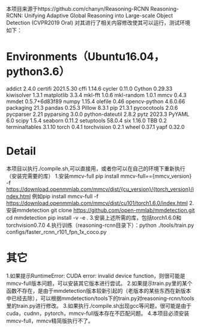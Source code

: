本项目来源于https://github.com/chanyn/Reasoning-RCNN
Reasoning-RCNN: Unifying Adaptive Global Reasoning into Large-scale Object Detection (CVPR2019 Oral)
对其进行了相关内容修改使其可以运行，测试环境如下：
# Environments（Ubuntu16.04，python3.6）
addict          2.4.0
certifi         2021.5.30
cffi            1.14.6
cycler          0.11.0
Cython          0.29.33
kiwisolver      1.3.1
matplotlib      3.3.4
mkl-fft         1.0.6
mkl-random      1.0.1
mmcv            0.4.3
mmdet           0.5.7+6d83f89
numpy           1.15.4
olefile         0.46
opencv-python   4.6.0.66
packaging       21.3
pandas          0.25.3
Pillow          8.3.1
pip             21.3.1
pycocotools     2.0.6
pycparser       2.21
pyparsing       3.0.0
python-dateutil 2.8.2
pytz            2023.3
PyYAML          6.0
scipy           1.5.4
seaborn         0.11.2
setuptools      58.0.4
six             1.16.0
TBB             0.2
terminaltables  3.1.10
torch           0.4.1
torchvision     0.2.1
wheel           0.37.1
yapf            0.32.0
# Detail
本项目以执行./compile.sh,可以直接用，或者你可以在自己的环境下重新执行（安装完需要的库）
1.安装mmcv-full
pip install mmcv-full=={mmcv_version} -f https://download.openmmlab.com/mmcv/dist/{cu_version}/{torch_version}/index.html
例如pip install mmcv-full -f https://download.openmmlab.com/mmcv/dist/cu101/torch1.6.0/index.html
2.安装mmdetection
git clone https://github.com/open-mmlab/mmdetection.git
cd mmdetection
pip install -v -e .
3.安装上述所需的库，包括torch1.6.0和torchvision0.7.0
4.执行训练（reasoning-rcnn目录下）：python ./tools/train.py configs/faster_rcnn_r101_fpn_1x_coco.py
# 其它
1.如果提示RuntimeError: CUDA error: invalid device function，则很可能是mmcv-full版本问题，可以安装其它版本进行尝试。
2.如果提示train.py里的某个函数不存在，是由于mmdetection版本较新引起的（老版本的某些东西在新版本中已经去除），可以根据mmdetection/tools下的train.py对reasoning-rcnn/tools里的train.py进行修改。
3.如果执行./compile.sh出现gcc等问题，很可能是由于cuda，cudnn，pytorch，mmcv-full版本存在不匹配问题。
4.本项目必须安装mmcv-full，mmcv精简版执行不了。
